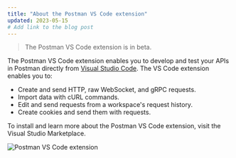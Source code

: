 ```yaml
---
title: "About the Postman VS Code extension"
updated: 2023-05-15
# Add link to the blog post
---
```


> The Postman VS Code extension is in beta.

The Postman VS Code extension enables you to develop and test your APIs in Postman directly from [Visual Studio Code](https://code.visualstudio.com/). The VS Code extension enables you to:

* Create and send HTTP, raw WebSocket, and gRPC requests.
* Import data with cURL commands.
* Edit and send requests from a workspace's request history.
* Create cookies and send them with requests.

To install and learn more about the Postman VS Code extension, visit the Visual Studio Marketplace. <!-- Add link to the extension in the Marketplace -->

<!-- To install and learn more about the Postman VS Code extension, visit the [Visual Studio Marketplace](https://marketplace.visualstudio.com/vscode) and enter "Postman". -->

![Postman VS Code extension](https://assets.postman.com/postman-docs/postman-vs-code-extension.jpg)
